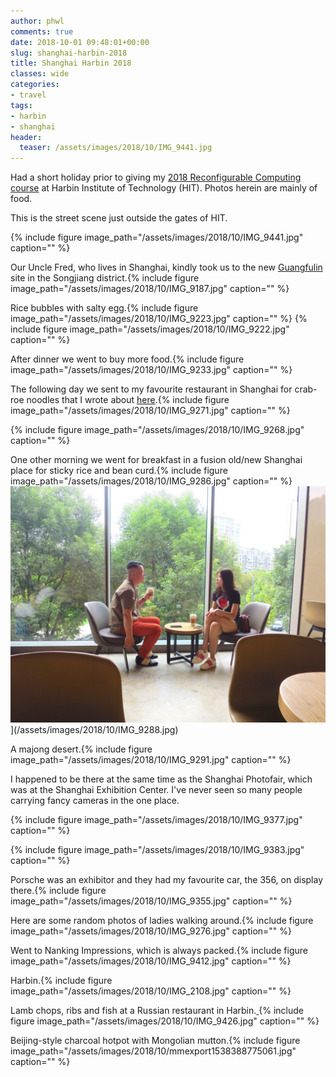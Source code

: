 ```yaml
---
author: phwl
comments: true
date: 2018-10-01 09:48:01+00:00
slug: shanghai-harbin-2018
title: Shanghai Harbin 2018
classes: wide
categories:
- travel
tags:
- harbin
- shanghai
header:
  teaser: /assets/images/2018/10/IMG_9441.jpg
---
```


Had a short holiday prior to giving my [2018 Reconfigurable Computing course](/2018/harbin-intitute-of-technology-reconfigurable-computing-course-2018/) at Harbin Institute of Technology (HIT). Photos herein are mainly of food.

This is the street scene just outside the gates of HIT.

{% include figure image_path="/assets/images/2018/10/IMG_9441.jpg" caption="" %}

<!-- more -->

Our Uncle Fred, who lives in Shanghai, kindly took us to the new [Guangfulin](https://en.wikipedia.org/wiki/Guangfulin) site in the Songjiang district.{% include figure image_path="/assets/images/2018/10/IMG_9187.jpg" caption="" %}

Rice bubbles with salty egg.{% include figure image_path="/assets/images/2018/10/IMG_9223.jpg" caption="" %}
{% include figure image_path="/assets/images/2018/10/IMG_9222.jpg" caption="" %}

After dinner we went to buy more food.{% include figure image_path="/assets/images/2018/10/IMG_9233.jpg" caption="" %}

The following day we sent to my favourite restaurant in Shanghai for crab-roe noodles that I wrote about [here](/2018/shanghai-2018/).{% include figure image_path="/assets/images/2018/10/IMG_9271.jpg" caption="" %}

{% include figure image_path="/assets/images/2018/10/IMG_9268.jpg" caption="" %}

One other morning we went for breakfast in a fusion old/new Shanghai place for sticky rice and bean curd.{% include figure image_path="/assets/images/2018/10/IMG_9286.jpg" caption="" %}
![](/assets/images/2018/10/IMG_9288.jpg)](/assets/images/2018/10/IMG_9288.jpg)

A majong desert.{% include figure image_path="/assets/images/2018/10/IMG_9291.jpg" caption="" %}

I happened to be there at the same time as the Shanghai Photofair, which was at the Shanghai Exhibition Center. I've never seen so many people carrying fancy cameras in the one place.

{% include figure image_path="/assets/images/2018/10/IMG_9377.jpg" caption="" %}

{% include figure image_path="/assets/images/2018/10/IMG_9383.jpg" caption="" %}

Porsche was an exhibitor and they had my favourite car, the 356, on display there.{% include figure image_path="/assets/images/2018/10/IMG_9355.jpg" caption="" %}

Here are some random photos of ladies walking around.{% include figure image_path="/assets/images/2018/10/IMG_9276.jpg" caption="" %}

Went to Nanking Impressions, which is always packed.{% include figure image_path="/assets/images/2018/10/IMG_9412.jpg" caption="" %}

Harbin.{% include figure image_path="/assets/images/2018/10/IMG_2108.jpg" caption="" %}

Lamb chops, ribs and fish at a Russian restaurant in Harbin.[
](/assets/images/2018/10/IMG_9426.jpg){% include figure image_path="/assets/images/2018/10/IMG_9426.jpg" caption="" %}

Beijing-style charcoal hotpot with Mongolian mutton.{% include figure image_path="/assets/images/2018/10/mmexport1538388775061.jpg" caption="" %}
